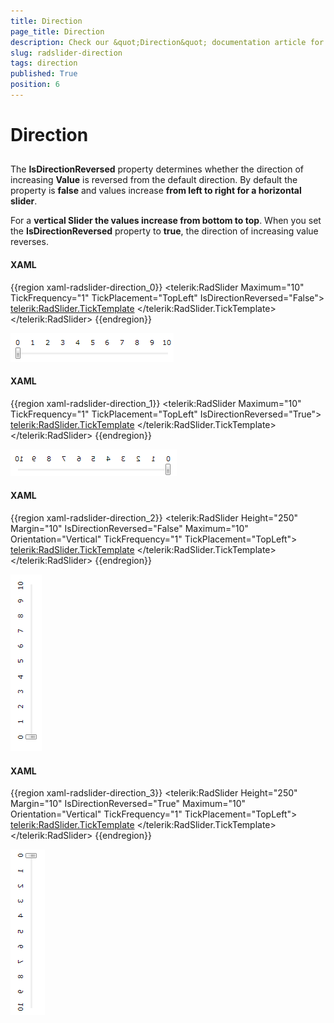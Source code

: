 ```yaml
---
title: Direction
page_title: Direction
description: Check our &quot;Direction&quot; documentation article for the RadSlider {{ site.framework_name }} control.
slug: radslider-direction
tags: direction
published: True
position: 6
---
```


# Direction



## 

The __IsDirectionReversed__ property determines whether the direction of increasing __Value__ is reversed from the default direction. By default the property is __false__ and values increase __from left to right for a horizontal slider__. 
        

For a __vertical Slider the values increase from bottom to top__. When you set the __IsDirectionReversed__ property to __true__, the direction of increasing value reverses.

#### __XAML__

{{region xaml-radslider-direction_0}}
	<telerik:RadSlider Maximum="10" TickFrequency="1" TickPlacement="TopLeft" IsDirectionReversed="False">
	    <telerik:RadSlider.TickTemplate>
	        <DataTemplate>
	            <Grid>
	                <TextBlock Text="{Binding}" FontSize="11" />
	            </Grid>
	        </DataTemplate>
	    </telerik:RadSlider.TickTemplate>
	</telerik:RadSlider>
{{endregion}}

![WPF RadSlider Normal Direction Horizontal](images/radslider_features_normal_horizontal.png)

#### __XAML__

{{region xaml-radslider-direction_1}}
	<telerik:RadSlider Maximum="10" TickFrequency="1" TickPlacement="TopLeft" IsDirectionReversed="True">
	    <telerik:RadSlider.TickTemplate>
	        <DataTemplate>
	            <Grid>
	                <TextBlock Text="{Binding}" FontSize="11" />
	            </Grid>
	        </DataTemplate>
	    </telerik:RadSlider.TickTemplate>
	</telerik:RadSlider>
{{endregion}}

![WPF RadSlider Reversed Direction Horizontal](images/radslider_features_reversed_horizontal.png)

#### __XAML__

{{region xaml-radslider-direction_2}}
	<telerik:RadSlider Height="250" 
	           Margin="10"
	           IsDirectionReversed="False"
	           Maximum="10"
	           Orientation="Vertical"
	           TickFrequency="1"
	           TickPlacement="TopLeft">
	    <telerik:RadSlider.TickTemplate>
	        <DataTemplate>
	            <Grid>
	                <TextBlock FontSize="11" Text="{Binding}" />
	            </Grid>
	        </DataTemplate>
	    </telerik:RadSlider.TickTemplate>
	</telerik:RadSlider>
{{endregion}}

![WPF RadSlider Normal Direction Vertical](images/radslider_features_normal_vertical.png)

#### __XAML__

{{region xaml-radslider-direction_3}}
	<telerik:RadSlider Height="250" 
	           Margin="10"
	           IsDirectionReversed="True"
	           Maximum="10"
	           Orientation="Vertical"
	           TickFrequency="1"
	           TickPlacement="TopLeft">
	    <telerik:RadSlider.TickTemplate>
	        <DataTemplate>
	            <Grid>
	                <TextBlock FontSize="11" Text="{Binding}" />
	            </Grid>
	        </DataTemplate>
	    </telerik:RadSlider.TickTemplate>
	</telerik:RadSlider>
{{endregion}}

![WPF RadSlider Reversed Direction Vertical](images/radslider_features_reversed_vertical.png)
